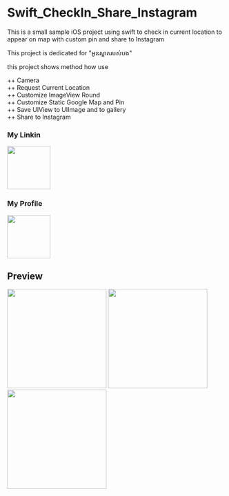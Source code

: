 # Swift_CheckIn_Share_Instagram
This is a small sample iOS project using swift to check in current location to appear on map with custom pin and share to Instagram

This project is dedicated for "អូនស្អាតរបស់បង"

this project shows method how use

++ Camera<br/>
++ Request Current Location<br/>
++ Customize ImageView Round<br/>
++ Customize Static Google Map and Pin<br/>
++ Save UIView to UIImage and to gallery<br/>
++ Share to Instagram<br/>

<h3>My Linkin</h3>
<a target="_blank" href="http://www.linkedin.com/in/cheamseta"><img width="100px" src="https://cdn4.iconfinder.com/data/icons/social-media-pro-icons/1080/Linkin-01-128.png"/></a>

<h3>My Profile</h3>
<a target="_blank" href="http://cheamseta.herokuapp.com/"><img width="100px" src="https://graph.facebook.com/10205416160197106/picture?type=large&return_ssl_resources=1"/></a>

## Preview

<img src="https://firebasestorage.googleapis.com/v0/b/hubgit-cea1c.appspot.com/o/swift-instagram.png?alt=media&token=aa01888e-209b-4a1d-824b-9dca68f2c643" width="230"/>
<img src="https://firebasestorage.googleapis.com/v0/b/hubgit-cea1c.appspot.com/o/swift-instagram2.png?alt=media&token=e0afcf60-c5f8-4769-ba38-3cd9a42a377e" width="230"/>
<img src="https://firebasestorage.googleapis.com/v0/b/hubgit-cea1c.appspot.com/o/swift-instagram1.png?alt=media&token=7e669120-cca9-4bf2-871f-e28498a63f5f" width="230"/>




